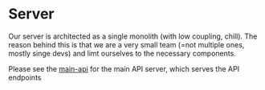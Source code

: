 # Server

Our server is architected as a single monolith (with low coupling, chill).
The reason behind this is that we are a very small team (=not multiple ones, mostly singe devs) and limt ourselves to the necessary components.

Please see the [main-api](/server/main-api) for the main API server, which serves the API endpoints
